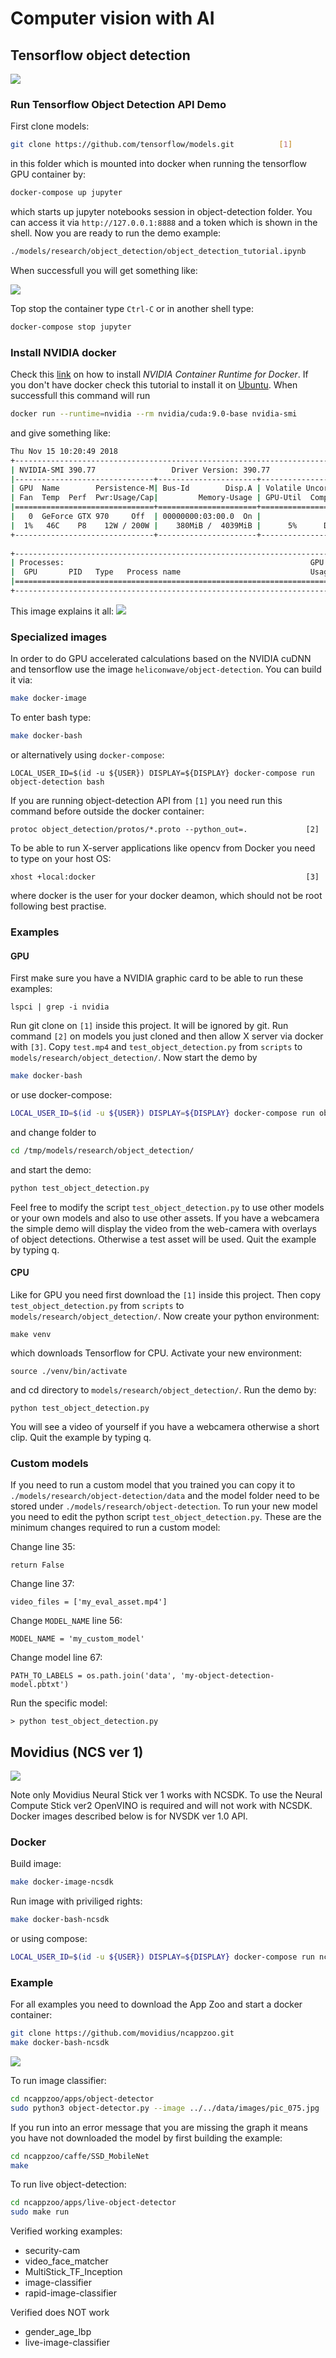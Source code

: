 # Computer vision with AI

## Tensorflow object detection
![](images/tensorflow_logo.png)

### Run Tensorflow Object Detection API Demo
First clone models:
```Bash
git clone https://github.com/tensorflow/models.git          [1]
```
in this folder which is mounted into docker when running the tensorflow GPU container by:
```Bash
docker-compose up jupyter
```
which starts up jupyter notebooks session in object-detection folder. You can access it via `http://127.0.0.1:8888` and a token which is shown in the shell. Now you are ready to run the demo example:
```Bash
./models/research/object_detection/object_detection_tutorial.ipynb
```
When successfull you will get something like:

![](images/tensorflow_jupyter_demo.png)

Top stop the container type `Ctrl-C` or in another shell type:
```Bash
docker-compose stop jupyter
```

### Install NVIDIA docker
Check this [link](https://github.com/NVIDIA/nvidia-docker) on how to install *NVIDIA Container Runtime for Docker*.
If you don't have docker check this tutorial to install it on [Ubuntu](https://docs.docker.com/install/linux/docker-ce/ubuntu/).
When successfull this command will run
```Bash
docker run --runtime=nvidia --rm nvidia/cuda:9.0-base nvidia-smi
```
and give something like:
```Bash
Thu Nov 15 10:20:49 2018       
+-----------------------------------------------------------------------------+
| NVIDIA-SMI 390.77                 Driver Version: 390.77                    |
|-------------------------------+----------------------+----------------------+
| GPU  Name        Persistence-M| Bus-Id        Disp.A | Volatile Uncorr. ECC |
| Fan  Temp  Perf  Pwr:Usage/Cap|         Memory-Usage | GPU-Util  Compute M. |
|===============================+======================+======================|
|   0  GeForce GTX 970     Off  | 00000000:03:00.0  On |                  N/A |
|  1%   46C    P8    12W / 200W |    380MiB /  4039MiB |      5%      Default |
+-------------------------------+----------------------+----------------------+
                                                                               
+-----------------------------------------------------------------------------+
| Processes:                                                       GPU Memory |
|  GPU       PID   Type   Process name                             Usage      |
|=============================================================================|
+-----------------------------------------------------------------------------+
```
This image explains it all:
![](images/nvidia_docker.png)

### Specialized images
In order to do GPU accelerated calculations based on the NVIDIA cuDNN and tensorflow
use the image `heliconwave/object-detection`. You can build it via:
```Bash
make docker-image
```
To enter bash type:
```Bash
make docker-bash
```
or alternatively using `docker-compose`:
```
LOCAL_USER_ID=$(id -u ${USER}) DISPLAY=${DISPLAY} docker-compose run object-detection bash
```
If you are running object-detection API from `[1]` you need run this command before outside the docker container:
```
protoc object_detection/protos/*.proto --python_out=.             [2]
```
To be able to run X-server applications like opencv from Docker you need to type on your host OS:
```
xhost +local:docker                                               [3]
```
where docker is the user for your docker deamon, which should not be root following best practise.


### Examples
#### GPU
First make sure you have a NVIDIA graphic card to be able to run these examples:
```
lspci | grep -i nvidia
```

Run git clone on `[1]` inside this project. It will be ignored by git. Run command `[2]` on models you just cloned and then allow X server via docker with `[3]`. Copy `test.mp4` and `test_object_detection.py` from `scripts` to `models/research/object_detection/`. Now start the demo by
```Bash
make docker-bash
```
or use docker-compose:
```Bash
LOCAL_USER_ID=$(id -u ${USER}) DISPLAY=${DISPLAY} docker-compose run object-detection bash
```
and change folder to
```Bash
cd /tmp/models/research/object_detection/
```
and start the demo:
```Bash
python test_object_detection.py
```
Feel free to modify the script `test_object_detection.py` to use other models or your own models and also to use other assets. If you have a webcamera the simple demo will display the video from the web-camera with overlays of object detections. Otherwise a test asset will be used.
Quit the example by typing q.

#### CPU
Like for GPU you need first download the `[1]` inside this project. Then copy
`test_object_detection.py` from `scripts` to `models/research/object_detection/`. Now create your python environment:
```
make venv
```
which downloads Tensorflow for CPU. Activate your new environment:
```
source ./venv/bin/activate
```
and cd directory to `models/research/object_detection/`. Run the demo by:
```
python test_object_detection.py
```
You will see a video of yourself if you have a webcamera otherwise a short clip. Quit the example by typing q.

### Custom models
If you need to run a custom model that you trained you can copy it to `./models/research/object-detection/data` and the model folder need to be stored under `./models/research/object-detection`. To run your new model you need to edit the python script `test_object_detection.py`. These are the minimum changes required to run a custom model:

Change line 35:
```
return False
```
Change line 37:
```
video_files = ['my_eval_asset.mp4']
```
Change `MODEL_NAME` line 56:
```
MODEL_NAME = 'my_custom_model'
```
Change model line 67:
```
PATH_TO_LABELS = os.path.join('data', 'my-object-detection-model.pbtxt')
```
Run the specific model:
```
> python test_object_detection.py
```



## Movidius (NCS ver 1)
![](images/movidius_logo.png)

Note only Movidius Neural Stick ver 1 works with NCSDK. To use the Neural Compute Stick ver2 OpenVINO is required and will not work with NCSDK. Docker images described below is for NVSDK ver 1.0 API.

### Docker
Build image:
```Bash
make docker-image-ncsdk
```
Run image with priviliged rights:
```Bash
make docker-bash-ncsdk
```
or using compose:
```Bash
LOCAL_USER_ID=$(id -u ${USER}) DISPLAY=${DISPLAY} docker-compose run ncsdk bash
```

### Example
For all examples you need to download the App Zoo and start a docker container:
```Bash
git clone https://github.com/movidius/ncappzoo.git
make docker-bash-ncsdk
```
![](images/example1.png)

To run image classifier:
```Bash
cd ncappzoo/apps/object-detector
sudo python3 object-detector.py --image ../../data/images/pic_075.jpg 
```
If you run into an error message that you are missing the graph it means you have not downloaded the model by first building the example:
```Bash
cd ncappzoo/caffe/SSD_MobileNet
make
```
To run live object-detection:
```Bash
cd ncappzoo/apps/live-object-detector
sudo make run
```

Verified working examples:
* security-cam
* video_face_matcher
* MultiStick_TF_Inception
* image-classifier
* rapid-image-classifier

Verified does NOT work
* gender_age_lbp
* live-image-classifier